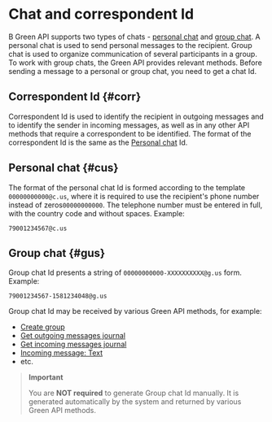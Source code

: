 # Chat and correspondent Id

В Green&nbsp;API supports two types of chats - [personal chat](#cus) and [group chat](#gus).
A personal chat is used to send personal messages to the recipient. Group chat is used to organize communication of several participants in a group. To work with group chats, the Green&nbsp;API provides relevant methods. 
Before sending a message to a personal or group chat, you need to get a chat Id. 

## Correspondent Id {#corr}
Correspondent Id is used to identify the recipient in outgoing messages and to identify the sender in incoming messages, as well as in any other API methods that require a correspondent to be identified. The format of the correspondent Id is the same as the [Personal chat](#cus) Id.

## Personal chat {#cus}
The format of the personal chat Id is formed according to the template `00000000000@c.us`, where  it is required to use the recipient's phone number instead of zeros`00000000000`. The telephone number must be entered in full, with the country code and without spaces. Example:

```
79001234567@c.us
```

## Group chat {#gus}
Group chat Id presents a string of `00000000000-XXXXXXXXXX@g.us` form. Example:

```
79001234567-1581234048@g.us
```

Group chat Id may be received by various Green&nbsp;API methods, for example:

- [Create group](groups/CreateGroup.md)
- [Get outgoing messages journal](journals/LastOutgoingMessages.md)
- [Get incoming messages journal](journals/LastIncomingMessages.md)
- [Incoming message: Text](receiving/notifications-format/incoming-message/TextMessage.md)
- etc.

> **Important**
>
> You are **NOT required** to generate Group chat Id manually. It is generated automatically by the system and returned by various Green&nbsp;API methods.
